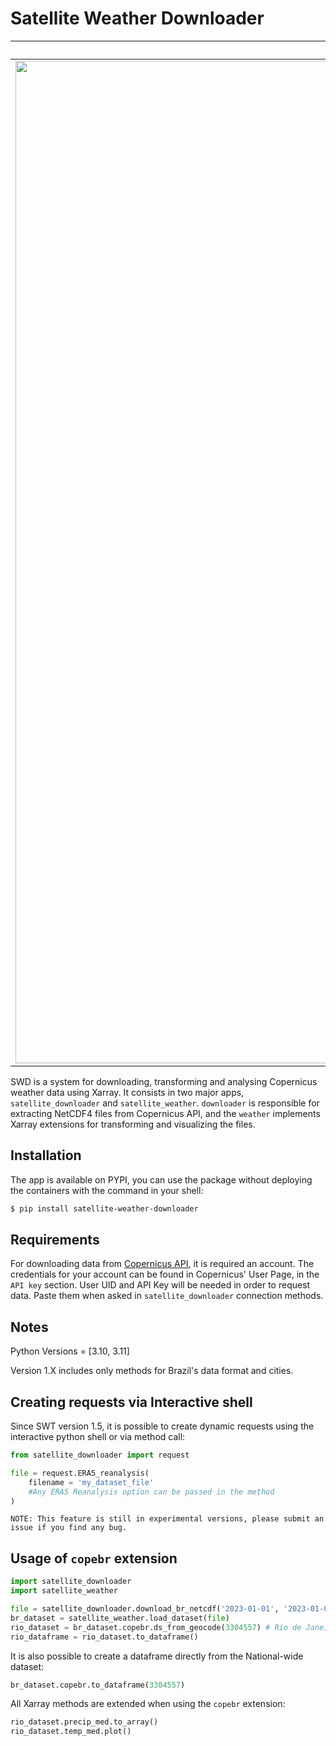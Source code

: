 # Satellite Weather Downloader

| Xarray | Copernicus |
|:-------------------------:|:-------------------------:|
|<img width="1604" alt="Xarray" src="https://external-content.duckduckgo.com/iu/?u=https%3A%2F%2Fxray.readthedocs.io%2Fen%2Fv0.9.0%2F_images%2Fdataset-diagram-logo.png&f=1&nofb=1&ipt=4f24c578ee40cd8ac0634231db6bd24d811fe59658eb2f5f67181f6d720d3f20&ipo=images"> |  <img width="1604" alt="Copernicus" src="https://external-content.duckduckgo.com/iu/?u=https%3A%2F%2Fwww.eea.europa.eu%2Fabout-us%2Fwho%2Fcopernicus-1%2Fcopernicus-logo%2Fimage&f=1&nofb=1&ipt=56337423b2d920fcf9b4e9dee584e497a5345fc73b20775730740f0ca215fb38&ipo=images">|

SWD is a system for downloading, transforming and analysing Copernicus weather data using Xarray. It consists in two major apps, `satellite_downloader` and `satellite_weather`. `downloader` is responsible for extracting NetCDF4 files from Copernicus API, and the `weather` implements Xarray extensions for transforming and visualizing the files.

## Installation
The app is available on PYPI, you can use the package without deploying the containers with the command in your shell:
``` bash
$ pip install satellite-weather-downloader
```

## Requirements
For downloading data from [Copernicus API](https://cds.climate.copernicus.eu/#!/home), it is required an account. The credentials for your account can be found in Copernicus' User Page, in the `API key` section. User UID and API Key will be needed in order to request data. Paste them when asked in `satellite_downloader` connection methods.


## Notes
Python Versions = [3.10, 3.11]

Version 1.X includes only methods for Brazil's data format and cities.

## Creating requests via Interactive shell
Since SWT version 1.5, it is possible to create dynamic requests using the interactive
python shell or via method call:
```python
from satellite_downloader import request

file = request.ERA5_reanalysis(
    filename = 'my_dataset_file'
    #Any ERA5 Reanalysis option can be passed in the method
)
```
```
NOTE: This feature is still in experimental versions, please submit an issue if you find any bug.
```

## Usage of `copebr` extension
``` python
import satellite_downloader
import satellite_weather

file = satellite_downloader.download_br_netcdf('2023-01-01', '2023-01-07')
br_dataset = satellite_weather.load_dataset(file)
rio_dataset = br_dataset.copebr.ds_from_geocode(3304557) # Rio de Janeiro's geocode
rio_dataframe = rio_dataset.to_dataframe()
```

It is also possible to create a dataframe directly from the National-wide dataset:
``` python
br_dataset.copebr.to_dataframe(3304557)
```

All Xarray methods are extended when using the `copebr` extension:
``` python
rio_dataset.precip_med.to_array()
rio_dataset.temp_med.plot()
```
